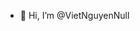 - 👋 Hi, I’m @VietNguyenNull

<!---
VietNguyenNull/VietNguyenNull is a ✨ special ✨ repository because its `README.md` (this file) appears on your GitHub profile.
You can click the Preview link to take a look at your changes.
--->

